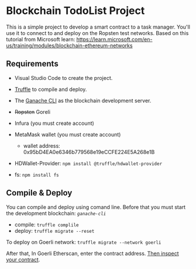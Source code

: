 # Blockchain TodoList Project
This is a simple project to develop a smart contract to a task manager. You'll use it to connect to and deploy on the Ropsten test networks.
Based on this tutorial from Microsoft learn: https://learn.microsoft.com/en-us/training/modules/blockchain-ethereum-networks

## Requirements
- Visual Studio Code to create the project.
- [Truffle](https://www.trufflesuite.com/truffle) to compile and deploy.
- The [Ganache CLI](https://github.com/trufflesuite/ganache-cli) as the blockchain development server.

- ~~Ropsten~~  Goreli
- Infura (you must create account)
- MetaMask wallet (you must create account)
    - wallet address: 0x95bD4EA0e6346b779568e19eCCFE224E5A268e1B
- HDWallet-Provider: `npm install @truffle/hdwallet-provider`
- fs: `npm install fs`

## Compile & Deploy
You can compile and deploy using comand line.
Before that you must start the development blockchain: _`ganache-cli`_

- compile: `truffle complile`
- deploy: `truffle migrate --reset`

To deploy on Goerli network: `truffle migrate --network goerli`

After that, In Goerli Etherscan, enter the contract address. [Then inspect your contract](https://goerli.etherscan.io/address/0x95bD4EA0e6346b779568e19eCCFE224E5A268e1B).